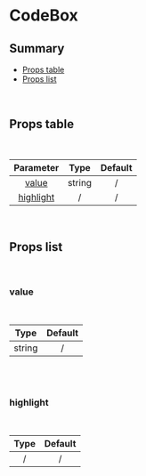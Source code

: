 # CodeBox

## Summary

- [Props table](#props-table)
- [Props list](#props-list)

<br>

## Props table

<br>

| <div style='text-align:center;margin:auto;'>Parameter</div>               | <div style='text-align:center;margin:auto;'>Type</div>   | <div style='text-align:center;margin:auto;'>Default</div> |
| ------------------------------------------------------------------------- | -------------------------------------------------------- | --------------------------------------------------------- |
| <div style='text-align:center;margin:auto;'>[value](#value)</div>         | <div style='text-align:center;margin:auto;'>string</div> | <div style='text-align:center;margin:auto;'>/</div>       |
| <div style='text-align:center;margin:auto;'>[highlight](#highlight)</div> | <div style='text-align:center;margin:auto;'>/</div>      | <div style='text-align:center;margin:auto;'>/</div>       |

<br>

## Props list

<br>

### value

<br>

| <div style='text-align:center;margin:auto;'>Type</div>   | <div style='text-align:center;margin:auto;'>Default</div> |
| -------------------------------------------------------- | --------------------------------------------------------- |
| <div style='text-align:center;margin:auto;'>string</div> | <div style='text-align:center;margin:auto;'>/</div>       |

<br><br>

### highlight

<br>

| <div style='text-align:center;margin:auto;'>Type</div> | <div style='text-align:center;margin:auto;'>Default</div> |
| ------------------------------------------------------ | --------------------------------------------------------- |
| <div style='text-align:center;margin:auto;'>/</div>    | <div style='text-align:center;margin:auto;'>/</div>       |

<br><br>
